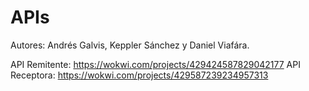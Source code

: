 # APIs

Autores: Andrés Galvis, Keppler Sánchez y Daniel Viafára.

API Remitente: https://wokwi.com/projects/429424587829042177 
API Receptora: https://wokwi.com/projects/429587239234957313
